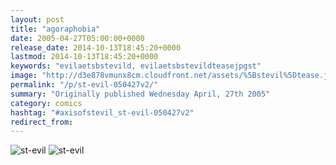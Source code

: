 ```yaml
---
layout: post
title: "agoraphobia"
date: 2005-04-27T05:00:00+0000
release_date: 2014-10-13T18:45:20+0000
lastmod: 2014-10-13T18:45:20+0000
keywords: "evilaetsbstevild, evilaetsbstevildteasejpgst"
image: "http://d3e878vmunx8cm.cloudfront.net/assets/%5Bstevil%5Dtease.jpg"
permalink: "/p/st-evil-050427v2/"
summary: "Originally published Wednesday April, 27th 2005"
category: comics
hashtag: "#axisofstevil_st-evil-050427v2"
redirect_from:
---
```


![st-evil](http://d3e878vmunx8cm.cloudfront.net/assets/%5Bstevil%5Dtease.jpg)
![st-evil](http://d3e878vmunx8cm.cloudfront.net/assets/%5Bstevil%5D04-28-05.jpg)
